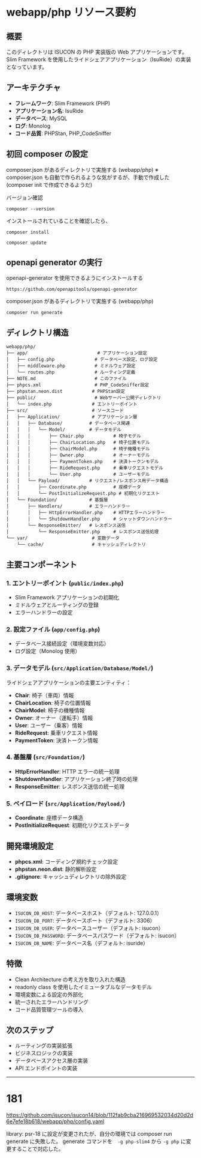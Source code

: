 # webapp/php リソース要約

## 概要

このディレクトリは ISUCON の PHP 実装版の Web アプリケーションです。
Slim Framework を使用したライドシェアアプリケーション（IsuRide）の実装となっています。

## アーキテクチャ

- **フレームワーク**: Slim Framework (PHP)
- **アプリケーション名**: IsuRide
- **データベース**: MySQL
- **ログ**: Monolog
- **コード品質**: PHPStan, PHP_CodeSniffer

## 初回 composer の設定

composer.json があるディレクトリで実施する (webapp/php)
※ composer.json も自動で作られるような気がするが、手動で作成した (composer init で作成できるようだ)

バージョン確認

```
composer --version
```

インストールされていることを確認したら、

```
composer install
```

```
composer update
```

## openapi generator の実行

openapi-generator を使用できるようにインストールする

```
https://github.com/openapitools/openapi-generator
```

composer.json があるディレクトリで実施する (webapp/php)

```
composer run generate
```

## ディレクトリ構造

```
webapp/php/
├── app/                          # アプリケーション設定
│   ├── config.php               # データベース設定、ログ設定
│   ├── middleware.php           # ミドルウェア設定
│   └── routes.php               # ルーティング定義
├── NOTE.md                      # このファイル
├── phpcs.xml                    # PHP_CodeSniffer設定
├── phpstan.neon.dist           # PHPStan設定
├── public/                      # Webサーバー公開ディレクトリ
│   └── index.php               # エントリーポイント
├── src/                        # ソースコード
│   ├── Application/            # アプリケーション層
│   │   ├── Database/          # データベース関連
│   │   │   └── Model/         # データモデル
│   │   │       ├── Chair.php           # 椅子モデル
│   │   │       ├── ChairLocation.php   # 椅子位置モデル
│   │   │       ├── ChairModel.php      # 椅子機種モデル
│   │   │       ├── Owner.php           # オーナーモデル
│   │   │       ├── PaymentToken.php    # 決済トークンモデル
│   │   │       ├── RideRequest.php     # 乗車リクエストモデル
│   │   │       └── User.php            # ユーザーモデル
│   │   └── Payload/           # リクエスト/レスポンス用データ構造
│   │       ├── Coordinate.php          # 座標データ
│   │       └── PostInitializeRequest.php # 初期化リクエスト
│   └── Foundation/            # 基盤層
│       ├── Handlers/          # エラーハンドラー
│       │   ├── HttpErrorHandler.php    # HTTPエラーハンドラー
│       │   └── ShutdownHandler.php     # シャットダウンハンドラー
│       └── ResponseEmitter/   # レスポンス送信
│           └── ResponseEmitter.php     # レスポンス送信処理
└── var/                        # 変数データ
    └── cache/                  # キャッシュディレクトリ
```

## 主要コンポーネント

### 1. エントリーポイント (`public/index.php`)

- Slim Framework アプリケーションの初期化
- ミドルウェアとルーティングの登録
- エラーハンドラーの設定

### 2. 設定ファイル (`app/config.php`)

- データベース接続設定（環境変数対応）
- ログ設定（Monolog 使用）

### 3. データモデル (`src/Application/Database/Model/`)

ライドシェアアプリケーションの主要エンティティ：

- **Chair**: 椅子（車両）情報
- **ChairLocation**: 椅子の位置情報
- **ChairModel**: 椅子の機種情報
- **Owner**: オーナー（運転手）情報
- **User**: ユーザー（乗客）情報
- **RideRequest**: 乗車リクエスト情報
- **PaymentToken**: 決済トークン情報

### 4. 基盤層 (`src/Foundation/`)

- **HttpErrorHandler**: HTTP エラーの統一処理
- **ShutdownHandler**: アプリケーション終了時の処理
- **ResponseEmitter**: レスポンス送信の統一処理

### 5. ペイロード (`src/Application/Payload/`)

- **Coordinate**: 座標データ構造
- **PostInitializeRequest**: 初期化リクエストデータ

## 開発環境設定

- **phpcs.xml**: コーディング規約チェック設定
- **phpstan.neon.dist**: 静的解析設定
- **.gitignore**: キャッシュディレクトリの除外設定

## 環境変数

- `ISUCON_DB_HOST`: データベースホスト（デフォルト: 127.0.0.1）
- `ISUCON_DB_PORT`: データベースポート（デフォルト: 3306）
- `ISUCON_DB_USER`: データベースユーザー（デフォルト: isucon）
- `ISUCON_DB_PASSWORD`: データベースパスワード（デフォルト: isucon）
- `ISUCON_DB_NAME`: データベース名（デフォルト: isuride）

## 特徴

- Clean Architecture の考え方を取り入れた構造
- readonly class を使用したイミュータブルなデータモデル
- 環境変数による設定の外部化
- 統一されたエラーハンドリング
- コード品質管理ツールの導入

## 次のステップ

- ルーティングの実装拡張
- ビジネスロジックの実装
- データベースアクセス層の実装
- API エンドポイントの実装

---

# 181

https://github.com/isucon/isucon14/blob/112fab9cba216969532034d20d2d6e7efe18b618/webapp/php/config.yaml

library: psr-18 に設定が変更されたが、自分の環境では composer run generate に失敗した。
generate コマンドを　`-g php-slim4` から `-g php` に変更することで対応した。
